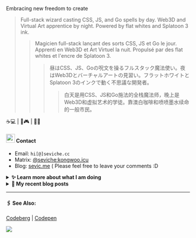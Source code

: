 Embracing new freedom to create

> Full-stack wizard casting CSS, JS, and Go spells by day. Web3D and Virtual Art apprentice by night. Powered by flat whites and Splatoon 3 ink.
>> Magicien full-stack lançant des sorts CSS, JS et Go le jour. Apprenti en Web3D et Art Virtuel la nuit. Propulsé par des flat whites et l'encre de Splatoon 3.
>>> 昼はCSS、JS、Goの呪文を操るフルスタック魔法使い。夜はWeb3Dとバーチャルアートの見習い。フラットホワイトとSplatoon 3のインクで動く不思議な開発者。
>>>> 白天是用CSS、JS和Go施法的全栈魔法师，晚上是Web3D和虚拟艺术的学徒。靠澳白咖啡和喷喷墨水续命的一般市民。

☕💻 | 🦑🎮 | 🎨🌐


####  <img src="https://cdn.discordapp.com/emojis/491270848032800768.png?size=128" style="width:24px;"> Contact  

- Email: `hi[@]seviche.cc`
- Matrix: [@seviche:kongwoo.icu](https://matrix.to/#/@seviche:kongwoo.icu)
- Blog: [sevic.me](https://sevic.me) 
  ( Please feel free to leave your comments :D 


<details>
  <summary><b> ✨ Learn more about what I am doing</b>
  </summary>


  
#### 👷 What I'm currently working on

- [sevi418/qx](https://github.com/sevi418/qx) -  (1 month ago)
- [sevi418/Hugo-theme-bear](https://github.com/sevi418/Hugo-theme-bear) -  (4 months ago)
- [raycast/extensions](https://github.com/raycast/extensions) - Everything you need to extend Raycast. (4 months ago)
- [unovue/inspira-ui](https://github.com/unovue/inspira-ui) - Build beautiful website using Vue &amp; Nuxt. (4 months ago)
- [sevi418/devSite](https://github.com/sevi418/devSite) -  (4 months ago)
  <br>
#### 🌱 My latest projects

- [sevi418/qx](https://github.com/sevi418/qx) - 
- [sevi418/calendar-heatmap](https://github.com/sevi418/calendar-heatmap) - 
- [sevi418/fish-french-greeting](https://github.com/sevi418/fish-french-greeting) - Greets user with French word of the day from Transparent Language API and random kaomoji.
- [sevi418/meow-one-page-resume](https://github.com/sevi418/meow-one-page-resume) - A cat-powered one-page resume template 🐱
- [sevi418/miniflux-js](https://github.com/sevi418/miniflux-js) - Unofficial JavaScript SDK for Miniflux.
  

#### 🔨 My recent Pull Requests


- [Fix the `mastodon` extension](https://github.com/raycast/extensions/pull/18407) on [raycast/extensions](https://github.com/raycast/extensions) (4 months ago)
- [Fix bun CLI](https://github.com/unovue/inspira-ui/pull/173) on [unovue/inspira-ui](https://github.com/unovue/inspira-ui) (4 months ago)
- [Update about.md](https://github.com/bambooom/bambooom.github.io/pull/28) on [bambooom/bambooom.github.io](https://github.com/bambooom/bambooom.github.io) (7 months ago)
- [Update friends.md](https://github.com/LitoMore/litomore.me/pull/1) on [LitoMore/litomore.me](https://github.com/LitoMore/litomore.me) (7 months ago)


#### 🔭 Latest releases I've contributed to


- [miniflux/v2](https://github.com/miniflux/v2) ([2.2.12](https://github.com/miniflux/v2/releases/tag/2.2.12), today) - Minimalist and opinionated feed reader
- [sevi418/miniflux-js](https://github.com/sevi418/miniflux-js) ([v0.0.6](https://github.com/sevi418/miniflux-js/releases/tag/v0.0.6), 8 months ago) - Unofficial JavaScript SDK for Miniflux.

</details>


<details>
  <summary><b> 📜 My recent blog posts</b></summary>
  <br/>


- [在DuckDuckGo和Google搜索结果中屏蔽CSDN](https://sevic.me/2025-04-08) (4 months ago)
- [我在看什么 · 2024年3月 - 2025年3月](https://sevic.me/2025-03-22-reading) (5 months ago)
- [Git使用随记](https://sevic.me/2024-10-28-git) (9 months ago)
- [为Obsidian添加仿真荧光笔高亮样式](https://sevic.me/2024-10-14-obsidian-highlight) (10 months ago)
- [使用 Obsidian 三年之后的设置 （外观篇）](https://sevic.me/2024-09-14-obsidian-apperance) (11 months ago)
</details>


---

####  🖇️ See Also:
[Codeberg](https://codeberg.org/Sevichecc) | [Codepen](https://codepen.io/sevichee)

![](https://usc1.contabostorage.com/cc0b816231a841b1b0232d5ef0c6deb1:image/2024/10/c7426042aedbd9c96f12f1c2a0b51ed4.PNG)
